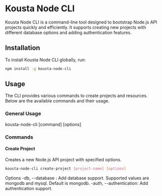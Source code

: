 # Kousta Node CLI

Kousta Node CLI is a command-line tool designed to bootstrap Node.js API projects quickly and efficiently. It supports creating new projects with different database options and adding authentication features.

## Installation

To install Kousta Node CLI globally, run:

```sh
npm install -g kousta-node-cli
```

## Usage
The CLI provides various commands to create projects and resources. Below are the available commands and their usage.

### General Usage
kousta-node-cli [command] [options]

### Commands

#### Create Project
Creates a new Node.js API project with specified options.
```sh
kousta-node-cli create-project [project-name] [options]
```
Options
-db, --database <type>: Add database support. Supported values are mongodb and mysql. Default is mongodb.
-auth, --authentication: Add authentication support.


